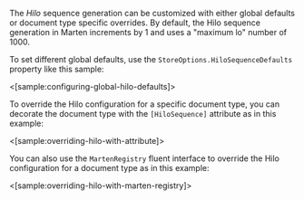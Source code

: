 <!--Title: Sequential Identifiers with Hilo-->

The _Hilo_ sequence generation can be customized with either global defaults or document type specific overrides. By default, the Hilo sequence generation in Marten increments by 1 and uses a "maximum lo" number of 1000.

To set different global defaults, use the `StoreOptions.HiloSequenceDefaults` property like this sample:

<[sample:configuring-global-hilo-defaults]>

To override the Hilo configuration for a specific document type, you can decorate the document type with the `[HiloSequence]` attribute
as in this example:

<[sample:overriding-hilo-with-attribute]>

You can also use the `MartenRegistry` fluent interface to override the Hilo configuration for a document type as in this example:

<[sample:overriding-hilo-with-marten-registry]>